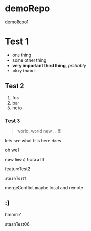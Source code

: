 # demoRepo
demoRepo1 

# Test 1

- one thing
- some other thing
- **very important third thing**, *probably*
- okay thats it

## Test 2
1. foo
2. bar
3. hello

### Test 3
> world, world new ... !!!

lets see what this here does

oh well

new line :) tralala !!!

featureTest2

stashTest1

mergeConflict maybe local and remote <h2>:)</h2>
hmmm?

stashTest06